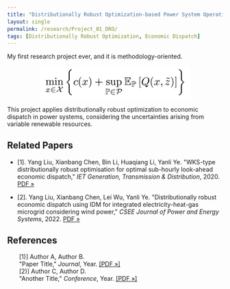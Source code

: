 ```yaml
---
title: "Distributionally Robust Optimization-based Power System Operations"
layout: single
permalink: /research/Project_01_DRO/
tags: [Distributionally Robust Optimization, Economic Dispatch]
---
```

My first research project ever, and it is methodology-oriented.
 
<p align="center">
  <img src="/assets/images/Project_01_Fig01_Title.gif" alt="Alt text" width="70%">
</p>
 
This project applies distributionally robust optimization to economic dispatch in power systems, considering the uncertainties arising from variable renewable resources.


## Related Papers
- [1]. Yang Liu, Xianbang Chen, Bin Li, Huaqiang Li, Yanli Ye. "WKS-type distributionally robust optimisation for optimal sub-hourly look-ahead economic dispatch," *IET Generation, Transmission & Distribution*, 2020. [PDF »](/assets/papers/Project_01_Paper_01.pdf)

- [2]. Yang Liu, Xianbang Chen, Lei Wu, Yanli Ye. "Distributionally robust economic dispatch using IDM for integrated electricity-heat-gas microgrid considering wind power," *CSEE Journal of Power and Energy Systems*, 2022. [PDF »](/assets/papers/Project_01_Paper_02.pdf)


## References

<ul style="list-style: none; margin: 0; padding: 0;">
  <li style="margin-left: 2em;">
    [1)] Author A, Author B.<br>
    "Paper Title," <em>Journal</em>, Year.
    <a href="/assets/papers/paper1.pdf">[PDF »]</a>
  </li>

  <li style="margin-left: 2em;">
    [2)] Author C, Author D.<br>
    "Another Title," <em>Conference</em>, Year.
    <a href="/assets/papers/paper2.pdf">[PDF »]</a>
  </li>
</ul>



